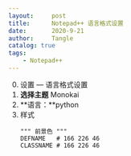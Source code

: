 ```yaml
---
layout:     post
title:      Notepad++ 语言格式设置
date:       2020-9-21
author:     Tangle
catalog: true
tags:
    - Notepad++
---
```


0. 设置 — 语言格式设置
0. **选择主题** Monokai
0. **语言：**python
0. 样式
    ```
    """ 前景色 """
    DEFNAME   # 166 226 46
    CLASSNAME # 166 226 46
    ```
